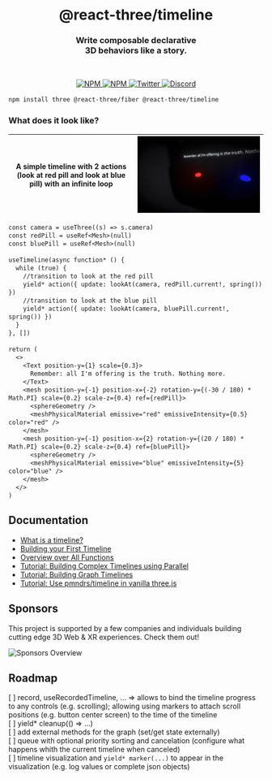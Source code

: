 <h1 align="center">@react-three/timeline</h1>
<h3 align="center">Write composable declarative <br/> 3D behaviors like a story.</h3>
<br/>

<p align="center">
  <a href="https://npmjs.com/package/@react-three/timeline" target="_blank">
    <img src="https://img.shields.io/npm/v/@react-three/timeline?style=flat&colorA=000000&colorB=000000" alt="NPM" />
  </a>
  <a href="https://npmjs.com/package/@react-three/timeline" target="_blank">
    <img src="https://img.shields.io/npm/dt/@react-three/timeline.svg?style=flat&colorA=000000&colorB=000000" alt="NPM" />
  </a>
  <a href="https://twitter.com/pmndrs" target="_blank">
    <img src="https://img.shields.io/twitter/follow/pmndrs?label=%40pmndrs&style=flat&colorA=000000&colorB=000000&logo=twitter&logoColor=000000" alt="Twitter" />
  </a>
  <a href="https://discord.gg/ZZjjNvJ" target="_blank">
    <img src="https://img.shields.io/discord/740090768164651008?style=flat&colorA=000000&colorB=000000&label=discord&logo=discord&logoColor=000000" alt="Discord" />
  </a>
</p>

```bash
npm install three @react-three/fiber @react-three/timeline
```


### What does it look like?

| A simple timeline with 2 actions (look at red pill and look at blue pill) with an infinite loop | ![render of the above code](./docs/getting-started/basic-example.gif) |
| --------------------------------------------------------------------------------------------------------------------------------------------------- | --------------------------------------------------------------------- |

```tsx
const camera = useThree((s) => s.camera)
const redPill = useRef<Mesh>(null)
const bluePill = useRef<Mesh>(null)

useTimeline(async function* () {
  while (true) {
    //transition to look at the red pill
    yield* action({ update: lookAt(camera, redPill.current!, spring()) })
    //transition to look at the blue pill
    yield* action({ update: lookAt(camera, bluePill.current!, spring()) })
  }
}, [])

return (
  <>
    <Text position-y={1} scale={0.3}>
      Remember: all I'm offering is the truth. Nothing more.
    </Text>
    <mesh position-y={-1} position-x={-2} rotation-y={(-30 / 180) * Math.PI} scale={0.2} scale-z={0.4} ref={redPill}>
      <sphereGeometry />
      <meshPhysicalMaterial emissive="red" emissiveIntensity={0.5} color="red" />
    </mesh>
    <mesh position-y={-1} position-x={2} rotation-y={(20 / 180) * Math.PI} scale={0.2} scale-z={0.4} ref={bluePill}>
      <sphereGeometry />
      <meshPhysicalMaterial emissive="blue" emissiveIntensity={5} color="blue" />
    </mesh>
  </>
)
```

## Documentation

- [What is a timeline?](https://pmndrs.github.io/timeline/getting-started/1-what-is-a-timeline)
- [Building your First Timeline](https://pmndrs.github.io/timeline/getting-started/2-first-timeline)
- [Overview over All Functions](https://pmndrs.github.io/timeline/getting-started/3-overview)
- [Tutorial: Building Complex Timelines using Parallel](https://pmndrs.github.io/timeline/tutorials/4-parallel)
- [Tutorial: Building Graph Timelines](https://pmndrs.github.io/timeline/tutorials/5-graph)
- [Tutorial: Use pmndrs/timeline in vanilla three.js](https://pmndrs.github.io/timeline/tutorials/6-vanilla)

## Sponsors

This project is supported by a few companies and individuals building cutting edge 3D Web & XR experiences. Check them out!

![Sponsors Overview](https://bbohlender.github.io/sponsors/screenshot.png)

## Roadmap

[ ] record, useRecordedTimeline, ... => allows to bind the timeline progress to any controls (e.g. scrolling); allowing using markers to attach scroll positions (e.g. button center screen) to the time of the timeline  
[ ] yield* cleanup(() => ...)  
[ ] add external methods for the graph (set/get state externally)  
[ ] queue with optional priority sorting and cancelation (configure what happens whith the current timeline when canceled)  
[ ] timeline visualization and `yield* marker(...)` to appear in the visualization (e.g. log values or complete json objects)

